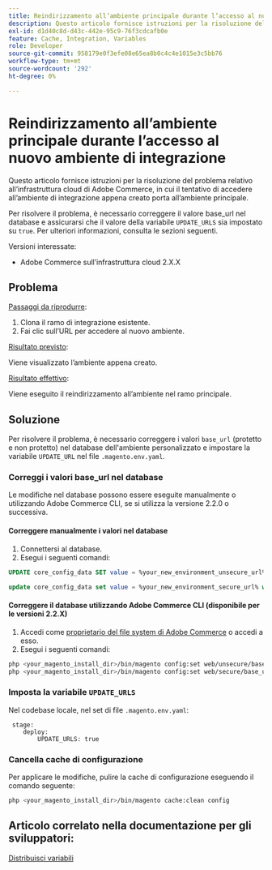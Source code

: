 ```yaml
---
title: Reindirizzamento all’ambiente principale durante l’accesso al nuovo ambiente di integrazione
description: Questo articolo fornisce istruzioni per la risoluzione del problema relativo all’infrastruttura cloud di Adobe Commerce, in cui il tentativo di accedere all’ambiente di integrazione appena creato porta all’ambiente principale.
exl-id: d1d40c8d-d43c-442e-95c9-76f3cdcafb0e
feature: Cache, Integration, Variables
role: Developer
source-git-commit: 958179e0f3efe08e65ea8b0c4c4e1015e3c5bb76
workflow-type: tm+mt
source-wordcount: '292'
ht-degree: 0%

---
```


# Reindirizzamento all’ambiente principale durante l’accesso al nuovo ambiente di integrazione

Questo articolo fornisce istruzioni per la risoluzione del problema relativo all’infrastruttura cloud di Adobe Commerce, in cui il tentativo di accedere all’ambiente di integrazione appena creato porta all’ambiente principale.

Per risolvere il problema, è necessario correggere il valore base\_url nel database e assicurarsi che il valore della variabile `UPDATE_URLS` sia impostato su `true`. Per ulteriori informazioni, consulta le sezioni seguenti.

Versioni interessate:

* Adobe Commerce sull’infrastruttura cloud 2.X.X

## Problema

<u>Passaggi da riprodurre</u>:

1. Clona il ramo di integrazione esistente.
1. Fai clic sull’URL per accedere al nuovo ambiente.

<u>Risultato previsto</u>:

Viene visualizzato l’ambiente appena creato.

<u>Risultato effettivo</u>:

Viene eseguito il reindirizzamento all’ambiente nel ramo principale.

## Soluzione

Per risolvere il problema, è necessario correggere i valori `base_url` (protetto e non protetto) nel database dell&#39;ambiente personalizzato e impostare la variabile `UPDATE_URL` nel file `.magento.env.yaml`.

### Correggi i valori base\_url nel database

Le modifiche nel database possono essere eseguite manualmente o utilizzando Adobe Commerce CLI, se si utilizza la versione 2.2.0 o successiva.

#### Correggere manualmente i valori nel database

1. Connettersi al database.
1. Esegui i seguenti comandi:

```sql
UPDATE core_config_data SET value = %your_new_environment_unsecure_url% WHERE path="web/unsecure/base_url"
```

```sql
update core_config_data set value = %your_new_environment_secure_url% where path="web/secure/base_url"
```

#### Correggere il database utilizzando Adobe Commerce CLI (disponibile per le versioni 2.2.X)

1. Accedi come [proprietario del file system di Adobe Commerce](https://experienceleague.adobe.com/docs/commerce-operations/installation-guide/prerequisites/web-server/apache.html) o accedi a esso.
1. Esegui i seguenti comandi:

```bash
php <your_magento_install_dir>/bin/magento config:set web/unsecure/base_url http://example.com
php <your_magento_install_dir>/bin/magento config:set web/secure/base_url https://example.com
```

### Imposta la variabile `UPDATE_URLS`

Nel codebase locale, nel set di file `.magento.env.yaml`:

```
 stage:
    deploy:
        UPDATE_URLS: true
```

### Cancella cache di configurazione

Per applicare le modifiche, pulire la cache di configurazione eseguendo il comando seguente:

```bash
php <your_magento_install_dir>/bin/magento cache:clean config
```

## Articolo correlato nella documentazione per gli sviluppatori:

[Distribuisci variabili](https://experienceleague.adobe.com/docs/commerce-cloud-service/user-guide/configure/env/stage/variables-deploy.html)
